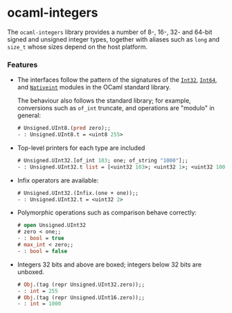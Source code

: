 # ocaml-integers

The `ocaml-integers` library provides a number of 8-, 16-, 32- and 64-bit signed and unsigned integer types, together with aliases such as `long` and `size_t` whose sizes depend on the host platform.

### Features

* The interfaces follow the pattern of the signatures of the [`Int32`][int32], [`Int64`][int64], and [`Nativeint`][nativeint] modules in the OCaml standard library.

  The behaviour also follows the standard library; for example, conversions such as `of_int` truncate, and operations are "modulo" in general:

   ```ocaml
   # Unsigned.UInt8.(pred zero);;
   - : Unsigned.UInt8.t = <uint8 255>
   ```

* Top-level printers for each type are included

   ```ocaml
   # Unsigned.UInt32.[of_int 103; one; of_string "1000"];; 
   - : Unsigned.UInt32.t list = [<uint32 103>; <uint32 1>; <uint32 1000>]
   ```

* Infix operators are available:

   ```ocaml
   # Unsigned.UInt32.(Infix.(one + one));;
   - : Unsigned.UInt32.t = <uint32 2>
   ```

* Polymorphic operations such as comparison behave correctly: 

   ```ocaml
   # open Unsigned.UInt32
   # zero < one;;
   - : bool = true
   # max_int < zero;;
   - : bool = false
   ```

* Integers 32 bits and above are boxed; integers below 32 bits are unboxed.

   ```ocaml
   # Obj.(tag (repr Unsigned.UInt32.zero));;
   - : int = 255
   # Obj.(tag (repr Unsigned.UInt16.zero));;
   - : int = 1000
   ```

[int32]: http://caml.inria.fr/pub/docs/manual-ocaml/libref/Int32.html
[int64]: http://caml.inria.fr/pub/docs/manual-ocaml/libref/Int64.html
[nativeint]: http://caml.inria.fr/pub/docs/manual-ocaml/libref/Nativeint.html
